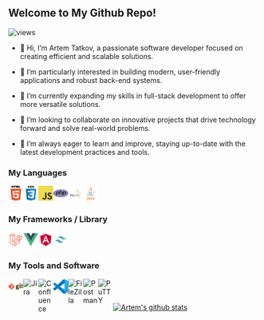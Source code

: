 ## Welcome to My Github Repo!

<p align="left"> <img src="https://komarev.com/ghpvc/?username=sudo-artem-dev&label=Profile%20views&color=0e75b6&style=flat" alt="views" /> </p>

- 👋 Hi, I’m Artem Tatkov, a passionate software developer focused on creating efficient and scalable solutions.

- 👀 I’m particularly interested in building modern, user-friendly applications and robust back-end systems.

- 🌱 I’m currently expanding my skills in full-stack development to offer more versatile solutions.

- 💞️ I’m looking to collaborate on innovative projects that drive technology forward and solve real-world problems.

- 🚀 I’m always eager to learn and improve, staying up-to-date with the latest development practices and tools.

### My Languages

<img align="left" alt="HTML5" width="30px" src="https://raw.githubusercontent.com/github/explore/80688e429a7d4ef2fca1e82350fe8e3517d3494d/topics/html/html.png" />
<img align="left" alt="CSS3" width="30px" src="https://raw.githubusercontent.com/github/explore/80688e429a7d4ef2fca1e82350fe8e3517d3494d/topics/css/css.png" />
<img align="left" alt="JavaScript" width="30px" src="https://raw.githubusercontent.com/github/explore/80688e429a7d4ef2fca1e82350fe8e3517d3494d/topics/javascript/javascript.png" />
<img align="left" alt="PHP" width="30px" src="https://raw.githubusercontent.com/github/explore/80688e429a7d4ef2fca1e82350fe8e3517d3494d/topics/php/php.png" />
<img align="left" alt="MySQL" width="30px" src="https://raw.githubusercontent.com/github/explore/80688e429a7d4ef2fca1e82350fe8e3517d3494d/topics/mysql/mysql.png" />
<img align="left" alt="Java" width="30px" src="https://raw.githubusercontent.com/github/explore/80688e429a7d4ef2fca1e82350fe8e3517d3494d/topics/java/java.png" />

<br><br>

### My Frameworks / Library

<img align="left" alt="Laravel" width="30px" src="https://raw.githubusercontent.com/github/explore/80688e429a7d4ef2fca1e82350fe8e3517d3494d/topics/laravel/laravel.png" />
<img align="left" alt="Vue.js" width="30px" src="https://raw.githubusercontent.com/github/explore/80688e429a7d4ef2fca1e82350fe8e3517d3494d/topics/vue/vue.png" />
<img align="left" alt="Angular" width="30px" src="https://raw.githubusercontent.com/github/explore/80688e429a7d4ef2fca1e82350fe8e3517d3494d/topics/angular/angular.png" />
<img align="left" alt="Tailwind CSS" width="30px" src="https://raw.githubusercontent.com/github/explore/80688e429a7d4ef2fca1e82350fe8e3517d3494d/topics/tailwind/tailwind.png" />

<br><br>

### My Tools and Software

<img align="left" alt="GIT" width="30px" src="https://raw.githubusercontent.com/github/explore/05d0f0dfceafd861bdf2b53559399dae7b2e2d8b/topics/git/git.png" />
<img align="left" alt="Jira" width="30px" src="https://upload.wikimedia.org/wikipedia/commons/thumb/8/8a/Jira_Logo.svg/2560px-Jira_Logo.svg.png" />
<img align="left" alt="Confluence" width="30px" src="https://cdn-icons-png.flaticon.com/512/5968/5968793.png" />
<img align="left" alt="Visual Studio Code" width="30px" src="https://raw.githubusercontent.com/github/explore/05d0f0dfceafd861bdf2b53559399dae7b2e2d8b/topics/visual-studio-code/visual-studio-code.png" />
<img align="left" alt="FileZilla" width="30px" src="https://static-00.iconduck.com/assets.00/filezilla-icon-2048x2047-v8bjgpaf.png" />
<img align="left" alt="Postman" width="30px" src="https://www.svgrepo.com/show/354202/postman-icon.svg" />
<img align="left" alt="PuTTY" width="30px" src="https://upload.wikimedia.org/wikipedia/commons/thumb/e/e7/PuTTY_Icon.svg/800px-PuTTY_Icon.svg.png" />

<br><br>

<p align="left">
  <a href="https://github.com/sudo-artem-dev"><img src="https://github-readme-stats.vercel.app/api?username=sudo-artem-dev&hide_border=true&show_icons=true" alt="Artem's github stats"></a>
</p>